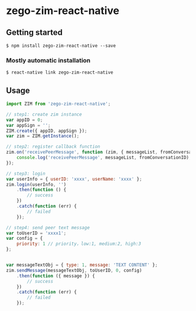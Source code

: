 
# zego-zim-react-native

## Getting started

`$ npm install zego-zim-react-native --save`

### Mostly automatic installation

`$ react-native link zego-zim-react-native`


## Usage
```javascript
import ZIM from 'zego-zim-react-native';

// step1: create zim instance
var appID = 0;
var appSign = '';
ZIM.create({ appID, appSign });
var zim = ZIM.getInstance();

// step2: register callback function
zim.on('receivePeerMessage', function (zim, { messageList, fromConversationID }) {
    console.log('receivePeerMessage', messageList, fromConversationID);
});

// step3: login
var userInfo = { userID: 'xxxx', userName: 'xxxx' };
zim.login(userInfo, '')
    .then(function () {
        // success
    })
    .catch(function (err) {
        // failed
    });

// step4: send peer text message
var toUserID = 'xxxx1';
var config = { 
    priority: 1 // priority，low:1, medium:2, high:3
};


var messageTextObj = { type: 1, message: 'TEXT CONTENT' };
zim.sendMessage(messageTextObj, toUserID, 0, config)
    .then(function ({ message }) {
        // success
    })
    .catch(function (err) {
        // failed
    });
```
  